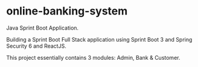 # online-banking-system
Java Sprint Boot Application.

Building a Sprint Boot Full Stack application using Sprint Boot 3 and Spring Security 6 and ReactJS.

This project essentially contains 3 modules: Admin, Bank & Customer.


